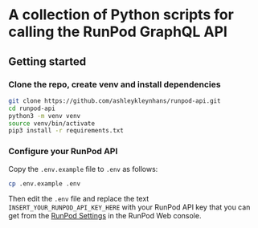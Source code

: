 # A collection of Python scripts for calling the RunPod GraphQL API

## Getting started

### Clone the repo, create venv and install dependencies

```bash
git clone https://github.com/ashleykleynhans/runpod-api.git
cd runpod-api
python3 -m venv venv
source venv/bin/activate
pip3 install -r requirements.txt
```

### Configure your RunPod API

Copy the `.env.example` file to `.env` as follows:


```bash
cp .env.example .env
```

Then edit the `.env` file and replace the text `INSERT_YOUR_RUNPOD_API_KEY_HERE`
with your RunPod API key that you can get from the [RunPod Settings](
https://www.runpod.io/console/user/settings) in the RunPod Web console.
